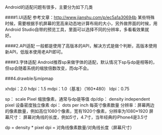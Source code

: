 Android的适配问题有很多，主要分为如下几类

####1.UI适配
参考文章：http://www.jianshu.com/p/ec5a1a30694b
某些特殊时候，需要根据手机屏幕的宽高来动态地计算布局的大小，另外做界面的时候，用Android Studio自带的预览工具，里面可以选择不同的分辨率，多看看效果就好。

####2.API适配
一般都是使用了高版本的API，解决方式是做个判断，高版本使用新API，低版本使用老API即可。

####3.字体适配
Android推荐sp来做字体的适配，默认情况下sp与dp是相等的，但sp会随着系统的缩放倍数改变，而dp不会。

###4.drawble与mipmap

xhdpi：2.0
hdpi：1.5
mdpi：1.0（基准）（160*480）
ldpi：0.75


sp： scale Pixel 缩放像素，通常与dp是等值
dp/dip： density independent pixel 设备密度独立像素
dpi： dots per inch 每英寸像素数量
分辨率：屏幕两边的像素数量，例如高位1080个像素，宽有1920个像素，分辨率为1080*1920
屏幕尺寸： 屏幕对角线的长度，例如5寸，4.7寸，当年经典的iPhone4是3.5寸

dp = density * pixel
dpi = 对角线像素数量/对角线长度（屏幕尺寸）